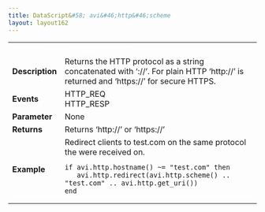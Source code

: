 ```yaml
---
title: DataScript&#58; avi&#46;http&#46;scheme
layout: layout162
---
```

<table class="table table-hover table table-bordered table-hover">  
<tbody>       
<tr>   
<td><span style="color: white; font-size: medium;"><strong>Function</strong></span></td>
<td><span style="color: white;"><b>avi.http.scheme()</b></span></td>
</tr>
<tr>   
<td><span style="font-size: medium;"><strong>Description</strong></span></td>
<td>Returns the HTTP protocol as a string concatenated with ‘://’. For plain HTTP ‘http://’ is returned and ‘https://’ for secure HTTPS.</td>
</tr>
<tr>   
<td><span style="font-size: medium;"><strong>Events</strong></span></td>
<td>HTTP_REQ<br> HTTP_RESP</td>
</tr>
<tr>   
<td><span style="font-size: medium;"><strong>Parameter</strong></span></td>
<td>None</td>
</tr>
<tr>   
<td><span style="font-size: medium;"><strong>Returns</strong></span></td>
<td>Returns ‘http://’ or ‘https://’</td>
</tr>
<tr>   
<td><span style="font-size: medium;"><strong>Example</strong></span></td>
<td>Redirect clients to test.com on the same protocol the were received on.<br> 
<!-- Crayon Syntax Highlighter v2.7.1 --> <pre><code class="language-lua">if avi.http.hostname() ~= "test.com" then
   avi.http.redirect(avi.http.scheme() .. "test.com" .. avi.http.get_uri())
end</code></pre> 
<!-- [Format Time: 0.0034 seconds] --></td>
</tr>
</tbody>
</table> 